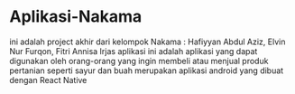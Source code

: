 # Aplikasi-Nakama
ini adalah project akhir dari kelompok Nakama : Hafiyyan Abdul Aziz, Elvin Nur Furqon, Fitri Annisa Irjas
aplikasi ini adalah aplikasi yang dapat digunakan oleh orang-orang yang ingin membeli atau menjual produk pertanian seperti sayur dan buah
merupakan aplikasi android yang dibuat dengan React Native
